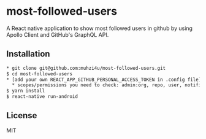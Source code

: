 # most-followed-users

A React native application to show most followed users in github by using Apollo Client and GitHub's GraphQL API.

## Installation

```sh
* git clone git@github.com:muhzi4u/most-followed-users.git
$ cd most-followed-users
* [add your own REACT_APP_GITHUB_PERSONAL_ACCESS_TOKEN in .config file](https://help.github.com/articles/creating-a-personal-access-token-for-the-command-line/)
  * scopes/permissions you need to check: admin:org, repo, user, notifications
$ yarn install
$ react-native run-android

```

## License

MIT
